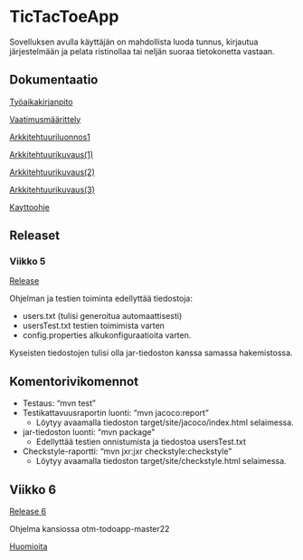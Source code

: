 # TicTacToeApp
Sovelluksen avulla käyttäjän on mahdollista luoda tunnus, kirjautua järjestelmään ja pelata ristinollaa tai neljän suoraa tietokonetta vastaan.

## Dokumentaatio
[Työaikakirjanpito](https://github.com/ntgf/ot-harjoitustyo/blob/master/dokumentaatio/tyoaikakirjanpito.md)

[Vaatimusmäärittely](https://github.com/ntgf/ot-harjoitustyo/blob/master/dokumentaatio/maarittelydokumentti.md)

[Arkkitehtuuriluonnos1](https://github.com/ntgf/ot-harjoitustyo/blob/master/dokumentaatio/arkkitehtuuri.md)

[Arkkitehtuurikuvaus(1)](https://github.com/ntgf/ot-harjoitustyo/blob/master/dokumentaatio/Arkkitehtuurikuvaus1.jpg)

[Arkkitehtuurikuvaus(2)](https://github.com/ntgf/ot-harjoitustyo/blob/master/dokumentaatio/Arkkitehtuurikuvaus2.jpg)

[Arkkitehtuurikuvaus(3)](https://github.com/ntgf/ot-harjoitustyo/blob/master/dokumentaatio/Arkkitehtuurikuvaus3.jpg)

[Kayttoohje](https://github.com/ntgf/ot-harjoitustyo/blob/master/dokumentaatio/Kayttoohje.jpg)

## Releaset

### Viikko 5

[Release](https://github.com/ntgf/ot-harjoitustyo/releases/tag/viikko5)

Ohjelman ja testien toiminta edellyttää tiedostoja:

- users.txt (tulisi generoitua automaattisesti)
- usersTest.txt testien toimimista varten
- config.properties alkukonfiguraatioita varten.

Kyseisten tiedostojen tulisi olla jar-tiedoston kanssa samassa hakemistossa.

## Komentorivikomennot

- Testaus: “mvn test”
- Testikattavuusraportin luonti: “mvn jacoco:report”
  - Löytyy avaamalla tiedoston target/site/jacoco/index.html selaimessa.
- jar-tiedoston luonti: “mvn package"
  - Edellyttää testien onnistumista ja tiedostoa usersTest.txt
- Checkstyle-raportti: “mvn jxr:jxr checkstyle:checkstyle”
  - Löytyy avaamalla tiedoston target/site/checkstyle.html selaimessa.

## Viikko 6

[Release 6](https://github.com/ntgf/ot-harjoitustyo/releases/tag/Viikko6.1)

Ohjelma kansiossa otm-todoapp-master22

[Huomioita](https://github.com/ntgf/ot-harjoitustyo/blob/master/dokumentaatio/viikko6.txt)
